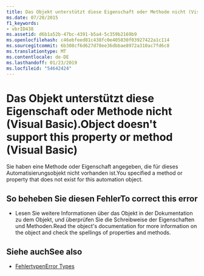 ```yaml
---
title: Das Objekt unterstützt diese Eigenschaft oder Methode nicht (Visual Basic).
ms.date: 07/20/2015
f1_keywords:
- vbrID438
ms.assetid: d6b1a52b-47bc-4391-b5a4-5c359b2169b9
ms.openlocfilehash: c46ebfeed81c438fc0e405830f03927422a1c114
ms.sourcegitcommit: 6b308cf6d627d78ee36dbbae8972a310ac7fd6c8
ms.translationtype: MT
ms.contentlocale: de-DE
ms.lasthandoff: 01/23/2019
ms.locfileid: "54642424"
---
```

# <a name="object-doesnt-support-this-property-or-method-visual-basic"></a><span data-ttu-id="fe967-102">Das Objekt unterstützt diese Eigenschaft oder Methode nicht (Visual Basic).</span><span class="sxs-lookup"><span data-stu-id="fe967-102">Object doesn't support this property or method (Visual Basic)</span></span>
<span data-ttu-id="fe967-103">Sie haben eine Methode oder Eigenschaft angegeben, die für dieses Automatisierungsobjekt nicht vorhanden ist.</span><span class="sxs-lookup"><span data-stu-id="fe967-103">You specified a method or property that does not exist for this automation object.</span></span>  
  
## <a name="to-correct-this-error"></a><span data-ttu-id="fe967-104">So beheben Sie diesen Fehler</span><span class="sxs-lookup"><span data-stu-id="fe967-104">To correct this error</span></span>  
  
-   <span data-ttu-id="fe967-105">Lesen Sie weitere Informationen über das Objekt in der Dokumentation zu dem Objekt, und überprüfen Sie die Schreibweise der Eigenschaften und Methoden.</span><span class="sxs-lookup"><span data-stu-id="fe967-105">Read the object's documentation for more information on the object and check the spellings of properties and methods.</span></span>  
  
## <a name="see-also"></a><span data-ttu-id="fe967-106">Siehe auch</span><span class="sxs-lookup"><span data-stu-id="fe967-106">See also</span></span>
- [<span data-ttu-id="fe967-107">Fehlertypen</span><span class="sxs-lookup"><span data-stu-id="fe967-107">Error Types</span></span>](../../visual-basic/programming-guide/language-features/error-types.md)


